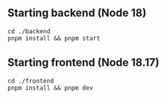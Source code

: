## Starting backend (Node 18)
```
cd ./backend
pnpm install && pnpm start
```
## Starting frontend (Node 18.17)
```
cd ./frontend
pnpm install && pnpm dev
```
